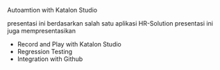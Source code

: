 Autoamtion with Katalon Studio

presentasi ini berdasarkan salah satu aplikasi HR-Solution
presentasi ini juga mempresentasikan
- Record and Play with Katalon Studio
- Regression Testing
- Integration with Github
